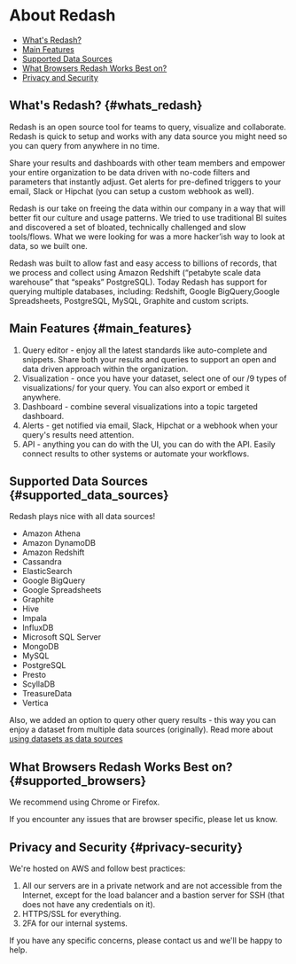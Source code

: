 # About Redash

* [What's Redash?](#whats_redash)
* [Main Features](#main_features)
* [Supported Data Sources](#supported_data_sources)
* [What Browsers Redash Works Best on?](#supported_browsers)
* [Privacy and Security](#privacy-security)

## What's Redash? {#whats_redash}

Redash is an open source tool for teams to query, visualize and collaborate. Redash is quick to setup and works with any data source you might need so you can query from anywhere in no time.

Share your results and dashboards with other team members and empower your entire organization to be data driven with no-code filters and parameters that instantly adjust. Get alerts for pre-defined triggers to your email, Slack or Hipchat (you can setup a custom webhook as well).

Redash is our take on freeing the data within our company in a way that will better fit our culture and usage patterns. We tried to use traditional BI suites and discovered a set of bloated, technically challenged and slow tools/flows. What we were looking for was a more hacker’ish way to look at data, so we built one.

Redash was built to allow fast and easy access to billions of records, that we process and collect using Amazon Redshift (“petabyte scale data warehouse” that “speaks” PostgreSQL). Today Redash has support for querying multiple databases, including: Redshift, Google BigQuery,Google Spreadsheets, PostgreSQL, MySQL, Graphite and custom scripts.

## Main Features {#main_features}

1. Query editor - enjoy all the latest standards like auto-complete and snippets. Share both your results and queries to support an open and data driven approach within the organization.
2. Visualization - once you have your dataset, select one of our /9 types of visualizations/ for your query. You can also export or embed it anywhere.
3. Dashboard - combine several visualizations into a topic targeted dashboard.
4. Alerts - get notified via email, Slack, Hipchat or a webhook when your query's results need attention.
5. API - anything you can do with the UI, you can do with the API. Easily connect results to other systems or automate your workflows.

## Supported Data Sources {#supported_data_sources}

Redash plays nice with all data sources!

- Amazon Athena
- Amazon DynamoDB
- Amazon Redshift
- Cassandra
- ElasticSearch
- Google BigQuery
- Google Spreadsheets
- Graphite
- Hive
- Impala
- InfluxDB
- Microsoft SQL Server
- MongoDB
- MySQL
- PostgreSQL
- Presto
- ScyllaDB
- TreasureData
- Vertica

Also, we added an option to query other query results - this way you can enjoy a dataset from multiple data sources (originally). Read more about [using datasets as data sources](../queries/using-datasets-as-data-sources.md)

## What Browsers Redash Works Best on? {#supported_browsers}

We recommend using Chrome or Firefox.

If you encounter any issues that are browser specific, please let us know.

## Privacy and Security {#privacy-security}

We're hosted on AWS and follow best practices:

1. All our servers are in a private network and are not accessible from the Internet, except for the load balancer and a bastion server for SSH (that does not have any credentials on it).
2. HTTPS/SSL for everything.
3. 2FA for our internal systems.

If you have any specific concerns, please contact us and we'll be happy to help.
